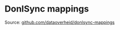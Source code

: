# DonlSync mappings

Source: [github.com/dataoverheid/donlsync-mappings](https://github.com/dataoverheid/donlsync-mappings)
